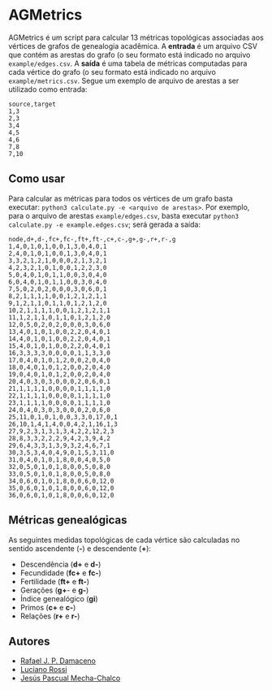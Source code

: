 # AGMetrics
AGMetrics é um script para calcular 13 métricas topológicas associadas aos vértices de grafos de genealogia acadêmica. 
A **entrada** é um arquivo CSV que contém as arestas do grafo (o seu formato está indicado no arquivo `example/edges.csv`. 
A **saída** é uma tabela de métricas computadas para cada vértice do grafo (o seu formato está indicado no arquivo `example/metrics.csv`.
Segue um exemplo de arquivo de arestas a ser utilizado como entrada:

```
source,target
1,3
2,3
3,4
4,5
4,6
7,8
7,10
```


## Como usar

Para calcular as métricas para todos os vértices de um grafo basta executar: `python3 calculate.py -e <arquivo de arestas>`.
Por exemplo, para o arquivo de arestas `example/edges.csv`, basta executar `python3 calculate.py -e example.edges.csv`; será gerada a saída:

```
node,d+,d-,fc+,fc-,ft+,ft-,c+,c-,g+,g-,r+,r-,g
1,4,0,1,0,1,0,0,1,3,0,4,0,1
2,4,0,1,0,1,0,0,1,3,0,4,0,1
3,3,2,1,2,1,0,0,0,2,1,3,2,1
4,2,3,2,1,0,1,0,0,1,2,2,3,0
5,0,4,0,1,0,1,1,0,0,3,0,4,0
6,0,4,0,1,0,1,1,0,0,3,0,4,0
7,5,0,2,0,2,0,0,0,3,0,6,0,1
8,2,1,1,1,1,0,0,1,2,1,2,1,1
9,1,2,1,1,0,1,1,0,1,2,1,2,0
10,2,1,1,1,1,0,0,1,2,1,2,1,1
11,1,2,1,1,0,1,1,0,1,2,1,2,0
12,0,5,0,2,0,2,0,0,0,3,0,6,0
13,4,0,1,0,1,0,0,2,2,0,4,0,1
14,4,0,1,0,1,0,0,2,2,0,4,0,1
15,4,0,1,0,1,0,0,2,2,0,4,0,1
16,3,3,3,3,0,0,0,0,1,1,3,3,0
17,0,4,0,1,0,1,2,0,0,2,0,4,0
18,0,4,0,1,0,1,2,0,0,2,0,4,0
19,0,4,0,1,0,1,2,0,0,2,0,4,0
20,4,0,3,0,3,0,0,0,2,0,6,0,1
21,1,1,1,1,0,0,0,0,1,1,1,1,0
22,1,1,1,1,0,0,0,0,1,1,1,1,0
23,1,1,1,1,0,0,0,0,1,1,1,1,0
24,0,4,0,3,0,3,0,0,0,2,0,6,0
25,11,0,1,0,1,0,0,3,3,0,17,0,1
26,10,1,4,1,4,0,0,4,2,1,16,1,3
27,9,2,3,1,3,1,3,4,2,2,12,2,3
28,8,3,3,2,2,2,9,4,2,3,9,4,2
29,6,4,3,3,1,3,9,3,2,4,6,7,1
30,3,5,3,4,0,4,9,0,1,5,3,11,0
31,0,4,0,1,0,1,8,0,0,4,0,5,0
32,0,5,0,1,0,1,8,0,0,5,0,8,0
33,0,5,0,1,0,1,8,0,0,5,0,8,0
34,0,6,0,1,0,1,8,0,0,6,0,12,0
35,0,6,0,1,0,1,8,0,0,6,0,12,0
36,0,6,0,1,0,1,8,0,0,6,0,12,0
```


## Métricas genealógicas

As seguintes medidas topológicas de cada vértice são calculadas no sentido ascendente (**-**) e descendente (**+**):

- Descendência (**d+** e **d-**)
- Fecundidade (**fc+** e **fc-**)
- Fertilidade (**ft+** e **ft-**)
- Gerações (**g+**- e **g-**)
- Índice genealógico (**gi**)
- Primos (**c+** e **c-**)
- Relações (**r+** e **r-**)


## Autores

- [Rafael J. P. Damaceno](https://rafaelpezzuto.github.io/)
- [Luciano Rossi](https://rossi-luciano.github.io/homepage/)
- [Jesús Pascual Mecha-Chalco](http://professor.ufabc.edu.br/~jesus.mena/)

